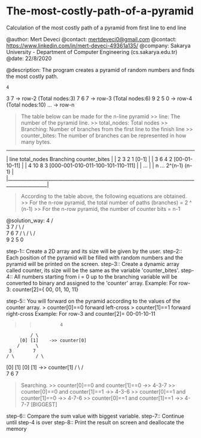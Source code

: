 # The-most-costly-path-of-a-pyramid
Calculation of the most costly path of a pyramid from first line to end line

@author: Mert Deveci
@contact: mertdeveci0@gmail.com
@contact: https://www.linkedin.com/in/mert-deveci-49361a135/
@company: Sakarya University - Department of Computer Engineering (cs.sakarya.edu.tr)
@date: 22/8/2020

@description: The program creates a pyramid of random numbers and finds the most costly path.

    4		
   3 7	  -> row-2 (Total nodes:3)
  7 6 7	  -> row-3 (Total nodes:6)
 9 2 5 0  -> row-4 (Total nodes:10)
 		  ...	-> row-n 

> The table below can be made for the n-line pyramid
 	>> line: The number of the pyramid line.
 	>> total_nodes: Total nodes
 	>> Branching: Number of branches from the first line to the finish line
 	>> counter_bites: The number of branches can be represented in how many bytes.
_______________________________________________________________________________________________
|  line 	total_nodes	    Branching 		counter_bites																					  |
|   2		     3  		          2  		          1 [0-1]																					  |
|   3		     6 			          4 		          2 [00-01-10-11]																	  |
|   4 		   10			          8 		          3 [000-001-010-011-100-101-110-111]							  |
|   ...																																												  |
|   n 		   ... 	        2^(n-1)		        (n-1)																								|
|_______________________________________________________________________________________________|

> According to the table above, the following equations are obtained.
  	>> For the n-row pyramid, the total number of paths (branches) = 2 ^ (n-1)
  	>> For the n-row pyramid, the number of counter bits = n-1
    
    
@solution_way:	4
	  			 	   / \
	  		      3   7
	 				   / \ / \
					  7   6	  7
  				/ \ / \ / \
 				 9   2   5   0


step-1:: Create a 2D array and its size will be given by the user.
step-2:: Each position of the pyramid will be filled with random numbers and the pyramid will be printed on the screen.
step-3:: Create a dynamic array called counter, its size will be the same as the variable 'counter_bites'.
step-4:: All numbers starting from i = 0 up to the branching variable will be converted to binary and assigned to the 'counter' array.
  		Example:
				For row-3: counter[2]={ 00, 01, 10, 11}

step-5:: You will forward on the pyramid according to the values of the counter array.
  		> counter[0]==0 forward left-cross
  		> counter[1]==1 forward right-cross
  				Example:
  					For row-3 and counter[2]= 00-01-10-11 

>> 				4
	  		 / \
	  	 [0] [1] 	->> counter[0]
	    / 	   \
     3	      7
    / \ 	   / \
  [0] [1] [0] [1]	->> counter[1]
 /     \ /     \
7	      6 	    7

> Searching.
 				>> counter[0]==0 and counter[1]==0 ->> 4-3-7
				>> counter[0]==0 and counter[1]==1 ->> 4-3-6
 				>> counter[0]==1 and counter[1]==0 ->> 4-7-6
				>> counter[0]==1 and counter[1]==1 ->> 4-7-7 [BIGGEST]

  step-6:: Compare the sum value with biggest variable.
  step-7:: Continue until step-4 is over
  step-8:: Print the result on screen and deallocate the memory

